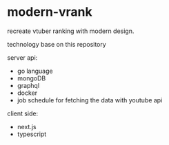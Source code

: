 # modern-vrank

recreate vtuber ranking with modern design.

technology base on this repository

server api: 
- go language
- mongoDB
- graphql 
- docker
- job schedule for fetching the data with youtube api

client side:
- next.js
- typescript

